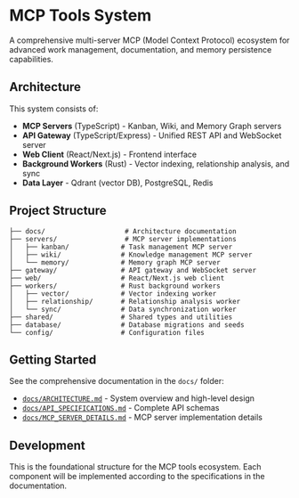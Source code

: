 # MCP Tools System

A comprehensive multi-server MCP (Model Context Protocol) ecosystem for advanced work management, documentation, and memory persistence capabilities.

## Architecture

This system consists of:

- **MCP Servers** (TypeScript) - Kanban, Wiki, and Memory Graph servers
- **API Gateway** (TypeScript/Express) - Unified REST API and WebSocket server  
- **Web Client** (React/Next.js) - Frontend interface
- **Background Workers** (Rust) - Vector indexing, relationship analysis, and sync
- **Data Layer** - Qdrant (vector DB), PostgreSQL, Redis

## Project Structure

```
├── docs/                    # Architecture documentation
├── servers/                 # MCP server implementations
│   ├── kanban/             # Task management MCP server
│   ├── wiki/               # Knowledge management MCP server
│   └── memory/             # Memory graph MCP server
├── gateway/                # API gateway and WebSocket server
├── web/                    # React/Next.js web client
├── workers/                # Rust background workers
│   ├── vector/             # Vector indexing worker
│   ├── relationship/       # Relationship analysis worker
│   └── sync/               # Data synchronization worker
├── shared/                 # Shared types and utilities
├── database/               # Database migrations and seeds
└── config/                 # Configuration files
```

## Getting Started

See the comprehensive documentation in the `docs/` folder:

- [`docs/ARCHITECTURE.md`](docs/ARCHITECTURE.md) - System overview and high-level design
- [`docs/API_SPECIFICATIONS.md`](docs/API_SPECIFICATIONS.md) - Complete API schemas
- [`docs/MCP_SERVER_DETAILS.md`](docs/MCP_SERVER_DETAILS.md) - MCP server implementation details

## Development

This is the foundational structure for the MCP tools ecosystem. Each component will be implemented according to the specifications in the documentation.